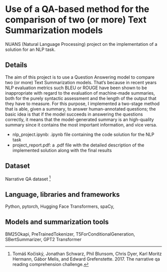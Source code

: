 # Use of a QA-based method for the comparison of two (or more) Text Summarization models

NUANS (Natural Language Processing) project on the implementation of a solution for an NLP task.

## Details
The aim of this project is to use a Question Answering model to compare two (or more) Text Summarization models. That’s because in recent years NLP evaluation metrics such BLEU or ROUGE have been shown to be inappropriate with regard to the evaluation of machine-made summaries, both for the purely syntactic assessment and the length of the output that they have to measure. For this purpose, I implemented a two-stage method that is able, given a summary, to answer human-annotated questions; the basic idea is that if the model succeeds in answering the questions correctly, it means that the model-generated summary is an high-quality summary since it contains the most important information, and vice versa. 

- nlp_project.ipynb: .ipynb file containing the code solution for the NLP task
- project_report.pdf: a .pdf file with the detailed description of the implemented solution along with the final results 

## Dataset
Narrative QA dataset [^1]

## Language, libraries and frameworks
Python, pytorch, Hugging Face Transformers, spaCy, 

## Models and summarization tools
BM25Okapi, PreTrainedTokenizer, T5ForConditionalGeneration, SBertSummarizer, GPT2 Transformer

[^1]: Tomáš Kočiský, Jonathan Schwarz, Phil Blunsom, Chris Dyer, Karl Moritz Hermann, Gábor Melis, and Edward Grefenstette. 2017. The narrative qa reading comprehension challenge.